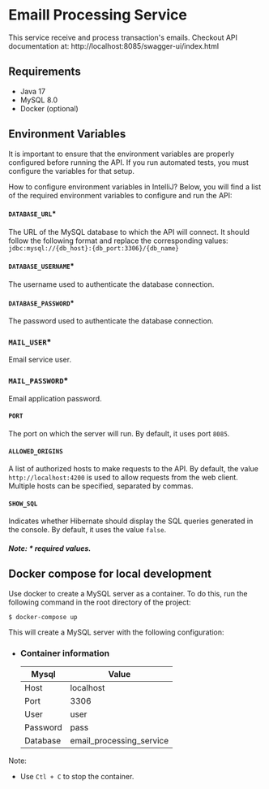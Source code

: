 # Emaill Processing Service

This service receive and process transaction's emails. Checkout API documentation at: http://localhost:8085/swagger-ui/index.html

## Requirements

- Java 17
- MySQL 8.0
- Docker (optional)

## Environment Variables

It is important to ensure that the environment variables are properly configured before running the API. If you run automated tests, you must configure the variables for that setup.

How to configure environment variables in IntelliJ?
Below, you will find a list of the required environment variables to configure and run the API:

#### `DATABASE_URL`\*

The URL of the MySQL database to which the API will connect. It should follow the following format and replace the corresponding values: `jdbc:mysql://{db_host}:{db_port:3306}/{db_name}`

#### `DATABASE_USERNAME`\*

The username used to authenticate the database connection.

#### `DATABASE_PASSWORD`\*

The password used to authenticate the database connection.

### `MAIL_USER`\*

Email service user.

### `MAIL_PASSWORD`\*

Email application password.

#### `PORT`

The port on which the server will run. By default, it uses port `8085`.

#### `ALLOWED_ORIGINS`

A list of authorized hosts to make requests to the API. By default, the value `http://localhost:4200` is used to allow requests from the web client. Multiple hosts can be specified, separated by commas.

#### `SHOW_SQL`

Indicates whether Hibernate should display the SQL queries generated in the console. By default, it uses the value `false`.


##### Note: \* required values.

## Docker compose for local development

Use docker to create a MySQL server as a container. To do this, run the following command in the root directory of the project:

```shell
$ docker-compose up
```

This will create a MySQL server with the following configuration:

- ### Container information
  | Mysql    | Value                    |
  | -------- | ------------------------ |
  | Host     | localhost                |
  | Port     | 3306                     |
  | User     | user                     |
  | Password | pass                     |
  | Database | email_processing_service |

Note:

- Use `Ctl + C` to stop the container.
